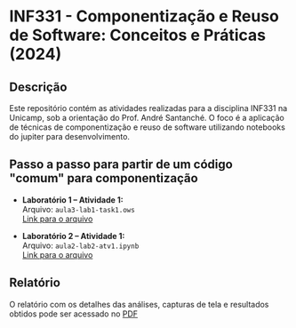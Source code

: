 
# INF331 - Componentização e Reuso de Software: Conceitos e Práticas (2024)

## Descrição

Este repositório contém as atividades realizadas para a disciplina INF331 na Unicamp, sob a orientação do Prof. André Santanché. O foco é a aplicação de técnicas de componentização e reuso de software utilizando notebooks do jupiter para desenvolvimento.

## Passo a passo para partir de um código "comum" para componentização

- **Laboratório 1 – Atividade 1:**  
  Arquivo: `aula3-lab1-task1.ows`  
  [Link para o arquivo](https://github.com/Douglas019BR/INF331-lab03/blob/master/aula3-lab1-task1.ows)

- **Laboratório 2 – Atividade 1:**  
  Arquivo: `aula2-lab2-atv1.ipynb`  
  [Link para o arquivo](https://github.com/Douglas019BR/INF331-lab03/blob/master/aula3-lab2-task1.ipynb)

## Relatório

O relatório com os detalhes das análises, capturas de tela e resultados obtidos pode ser acessado no [PDF](https://github.com/Douglas019BR/INF331-lab03/blob/master/Douglas_Semarini_Aula03-INF331.pdf)